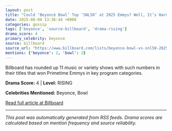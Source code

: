 ```yaml
---
layout: post
title: "Could ‘Beyoncé Bowl’ Top ‘SNL50’ at 2025 Emmys? Well, It’s Hard to Compete With a Nice, Round Number""
date: 2025-08-08 13:36:44 +0000
categories: gossip
tags: ['beyonce', 'source-billboard', 'drama-rising']
drama_score: 4
primary_celebrity: beyonce
source: billboard
source_url: "https://www.billboard.com/lists/beyonce-bowl-vs-snl50-2025-emmys-round-number-history/""
mentions: {'beyonce': 2, 'bowl': 2}
---
```


Billboard has rounded up 11 music or variety shows with such numbers in their titles that won Primetime Emmys in key program categories.

**Drama Score:** 4 | **Level:** RISING

**Celebrities Mentioned:** Beyonce, Bowl

[Read full article at Billboard](https://www.billboard.com/lists/beyonce-bowl-vs-snl50-2025-emmys-round-number-history/)

---
*This post was automatically generated from RSS feeds. Drama scores are calculated based on mention frequency and source reliability.*
